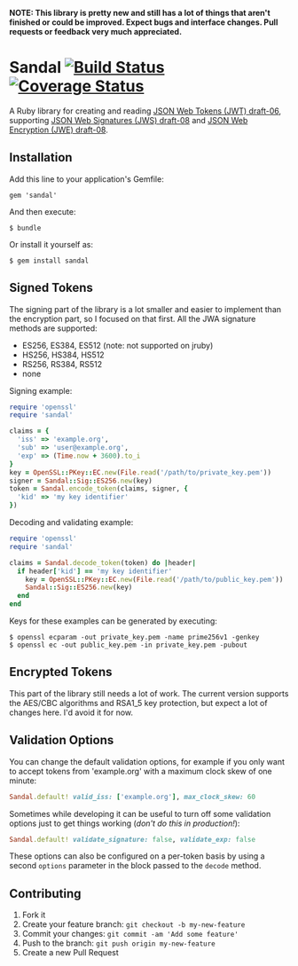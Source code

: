 **NOTE: This library is pretty new and still has a lot of things that aren't finished or could be improved. Expect bugs and interface changes. Pull requests or feedback very much appreciated.**

# Sandal [![Build Status](https://travis-ci.org/gregbeech/sandal.png?branch=master)](https://travis-ci.org/gregbeech/sandal) [![Coverage Status](https://coveralls.io/repos/gregbeech/sandal/badge.png?branch=master)](https://coveralls.io/r/gregbeech/sandal)

A Ruby library for creating and reading [JSON Web Tokens (JWT) draft-06](http://tools.ietf.org/html/draft-ietf-oauth-json-web-token-06), supporting [JSON Web Signatures (JWS) draft-08](http://tools.ietf.org/html/draft-ietf-jose-json-web-signature-08) and [JSON Web Encryption (JWE) draft-08](http://tools.ietf.org/html/draft-ietf-jose-json-web-encryption-08).

## Installation

Add this line to your application's Gemfile:

    gem 'sandal'

And then execute:

    $ bundle

Or install it yourself as:

    $ gem install sandal

## Signed Tokens

The signing part of the library is a lot smaller and easier to implement than the encryption part, so I focused on that first. All the JWA signature methods are supported:

- ES256, ES384, ES512 (note: not supported on jruby)
- HS256, HS384, HS512
- RS256, RS384, RS512
- none

Signing example:

```ruby
require 'openssl'
require 'sandal'

claims = { 
  'iss' => 'example.org',
  'sub' => 'user@example.org',
  'exp' => (Time.now + 3600).to_i
}
key = OpenSSL::PKey::EC.new(File.read('/path/to/private_key.pem'))
signer = Sandal::Sig::ES256.new(key)
token = Sandal.encode_token(claims, signer, { 
  'kid' => 'my key identifier' 
})
```

Decoding and validating example:

```ruby
require 'openssl'
require 'sandal'

claims = Sandal.decode_token(token) do |header|
  if header['kid'] == 'my key identifier'
    key = OpenSSL::PKey::EC.new(File.read('/path/to/public_key.pem'))
    Sandal::Sig::ES256.new(key)
  end
end
```

Keys for these examples can be generated by executing:

    $ openssl ecparam -out private_key.pem -name prime256v1 -genkey
    $ openssl ec -out public_key.pem -in private_key.pem -pubout

## Encrypted Tokens

This part of the library still needs a lot of work. The current version supports the AES/CBC algorithms and RSA1_5 key protection, but expect a lot of changes here. I'd avoid it for now.

## Validation Options

You can change the default validation options, for example if you only want to accept tokens from 'example.org' with a maximum clock skew of one minute:

```ruby
Sandal.default! valid_iss: ['example.org'], max_clock_skew: 60
```

Sometimes while developing it can be useful to turn off some validation options just to get things working (_don't do this in production!_):

```ruby
Sandal.default! validate_signature: false, validate_exp: false
```

These options can also be configured on a per-token basis by using a second `options` parameter in the block passed to the `decode` method.

## Contributing

1. Fork it
2. Create your feature branch: `git checkout -b my-new-feature`
3. Commit your changes: `git commit -am 'Add some feature'`
4. Push to the branch: `git push origin my-new-feature`
5. Create a new Pull Request



